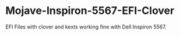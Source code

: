 # Mojave-Inspiron-5567-EFI-Clover

EFI Files with clover and kexts working fine with Dell Inspiron 5567.
